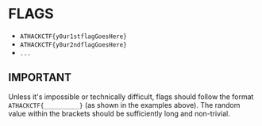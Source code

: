 # FLAGS

- `ATHACKCTF{y0ur1stflagGoesHere}` 
- `ATHACKCTF{y0ur2ndflagGoesHere}`
- `...`

## IMPORTANT
Unless it's impossible or technically difficult, flags should follow the format `ATHACKCTF{__________}` 
(as shown in the examples above). The random value within the brackets should be sufficiently long and non-trivial.